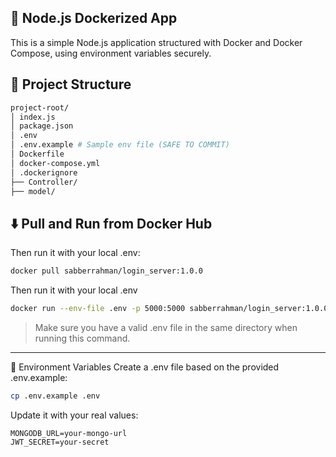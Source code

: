 ## 🚀 Node.js Dockerized App

This is a simple Node.js application structured with Docker and Docker Compose, using environment variables securely.

## 📁 Project Structure
 ```bash
project-root/
│ index.js
│ package.json
│ .env 
│ .env.example # Sample env file (SAFE TO COMMIT)
│ Dockerfile
│ docker-compose.yml
│ .dockerignore
├── Controller/
├── model/
```

 ## ⬇️ Pull and Run from Docker Hub

Then run it with your local .env:
```bash
docker pull sabberrahman/login_server:1.0.0
```
Then run it with your local .env
```bash
docker run --env-file .env -p 5000:5000 sabberrahman/login_server:1.0.0
```
>Make sure you have a valid .env file in the same directory when running this command.

---------


🔐 Environment Variables
Create a .env file based on the provided .env.example:

```bash
cp .env.example .env
```
Update it with your real values:

```env
MONGODB_URL=your-mongo-url
JWT_SECRET=your-secret
```
